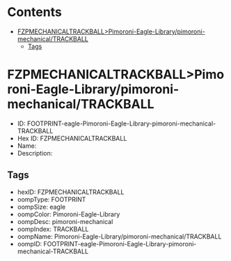 



Contents
========

* [FZPMECHANICALTRACKBALL>Pimoroni-Eagle-Library/pimoroni-mechanical/TRACKBALL](#fzpmechanicaltrackballpimoroni-eagle-librarypimoroni-mechanicaltrackball)
	* [Tags](#tags)

# FZPMECHANICALTRACKBALL>Pimoroni-Eagle-Library/pimoroni-mechanical/TRACKBALL

- ID: FOOTPRINT-eagle-Pimoroni-Eagle-Library-pimoroni-mechanical-TRACKBALL
- Hex ID: FZPMECHANICALTRACKBALL
- Name: 
- Description: 

## Tags

- hexID: FZPMECHANICALTRACKBALL
- oompType: FOOTPRINT
- oompSize: eagle
- oompColor: Pimoroni-Eagle-Library
- oompDesc: pimoroni-mechanical
- oompIndex: TRACKBALL
- oompName: Pimoroni-Eagle-Library/pimoroni-mechanical/TRACKBALL
- oompID: FOOTPRINT-eagle-Pimoroni-Eagle-Library-pimoroni-mechanical-TRACKBALL
